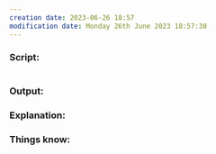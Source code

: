 ```yaml
---
creation date: 2023-06-26 18:57
modification date: Monday 26th June 2023 18:57:30
---
```


### Script:

```

```

### Output:



### Explanation:



### Things know:
